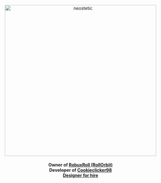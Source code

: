 <a href="https://neostetic.github.io">
  <p align="center">
    <!--
    <img src="https://i.giphy.com/media/JWOJsD0HvNpJ7K0XFk/giphy.webp"><br>
    <img src="https://user-images.githubusercontent.com/83291717/145250762-d9f11d2e-1405-4532-b72a-5c83feae19d9.png"><br>
    -->
    <img align="center" src="https://github-readme-stats.vercel.app/api?username=neostetic&show_icons=true&locale=en" width="490" alt="neostetic" />
  </p>
</a>
<p align="center">
<h4 align="center">
  Owner of <a href="https://github.com/RobuxRoll">RobuxRoll (RollOrbit)</a><br>
  Developer of <a href="https://github.com/cookieclicker98">Cookieclicker98</a><br>
  <a href="https://neostetic.github.io">Designer for hire</a>
</h4>
</p>
